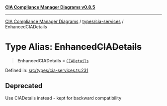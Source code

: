 [**CIA Compliance Manager Diagrams v0.8.5**](../../../README.md)

***

[CIA Compliance Manager Diagrams](../../../modules.md) / [types/cia-services](../README.md) / EnhancedCIADetails

# Type Alias: ~~EnhancedCIADetails~~

> **EnhancedCIADetails** = [`CIADetails`](../interfaces/CIADetails.md)

Defined in: [src/types/cia-services.ts:231](https://github.com/Hack23/cia-compliance-manager/blob/3ae0301247f765ba03c8c0fe645db4718bb8af76/src/types/cia-services.ts#L231)

## Deprecated

Use CIADetails instead - kept for backward compatibility
